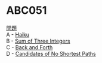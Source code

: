# ABC051
[問題](http://abc051.contest.atcoder.jp/)<br>
A - [Haiku](http://abc051.contest.atcoder.jp/tasks/abc051_a)<br>
B - [Sum of Three Integers](http://abc051.contest.atcoder.jp/tasks/abc051_b)<br>
C - [Back and Forth](http://abc051.contest.atcoder.jp/tasks/abc051_c)<br>
D - [Candidates of No Shortest Paths](http://abc051.contest.atcoder.jp/tasks/abc051_d)<br>